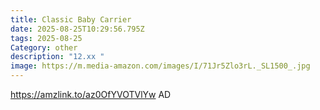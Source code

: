 ```yaml
---
title: Classic Baby Carrier
date: 2025-08-25T10:29:56.795Z
tags: 2025-08-25
Category: other
description: "12.xx "
image: https://m.media-amazon.com/images/I/71Jr5Zlo3rL._SL1500_.jpg
---
```

https://amzlink.to/az0OfYVOTVlYw
AD